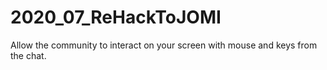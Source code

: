 # 2020_07_ReHackToJOMI
Allow the community to interact on your screen with mouse and keys from the chat.
